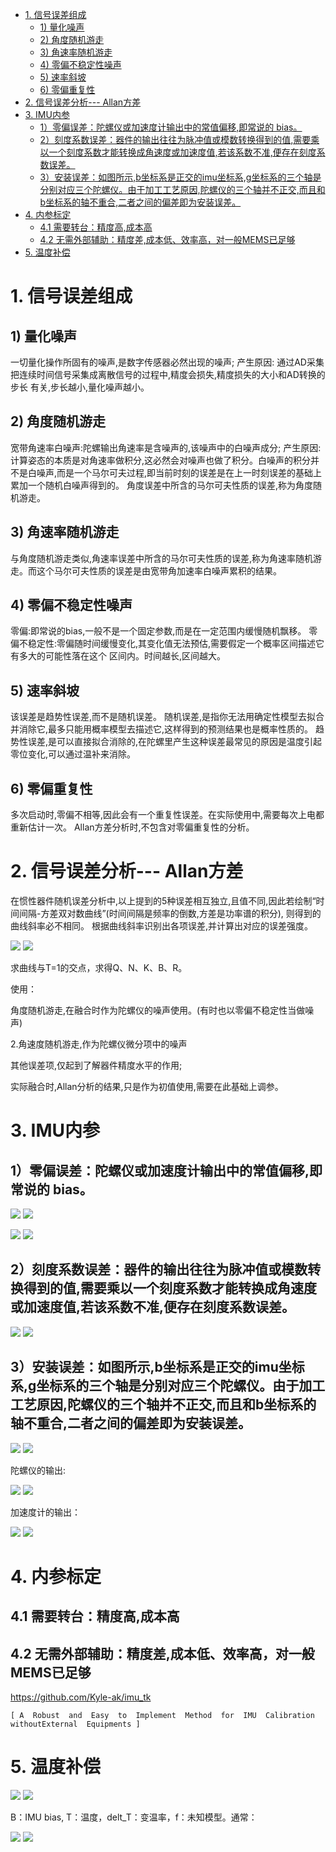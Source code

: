 - [1. 信号误差组成](#1-信号误差组成)
  - [1) 量化噪声](#1-量化噪声)
  - [2) 角度随机游走](#2-角度随机游走)
  - [3) 角速率随机游走](#3-角速率随机游走)
  - [4) 零偏不稳定性噪声](#4-零偏不稳定性噪声)
  - [5) 速率斜坡](#5-速率斜坡)
  - [6) 零偏重复性](#6-零偏重复性)
- [2. 信号误差分析--- Allan方差](#2-信号误差分析----allan方差)
- [3. IMU内参](#3-imu内参)
  - [1）零偏误差：陀螺仪或加速度计输出中的常值偏移,即常说的 bias。](#1零偏误差陀螺仪或加速度计输出中的常值偏移即常说的-bias)
  - [2）刻度系数误差：器件的输出往往为脉冲值或模数转换得到的值,需要乘以一个刻度系数才能转换成角速度或加速度值,若该系数不准,便存在刻度系数误差。](#2刻度系数误差器件的输出往往为脉冲值或模数转换得到的值需要乘以一个刻度系数才能转换成角速度或加速度值若该系数不准便存在刻度系数误差)
  - [3）安装误差：如图所示,b坐标系是正交的imu坐标系,g坐标系的三个轴是分别对应三个陀螺仪。由于加工工艺原因,陀螺仪的三个轴并不正交,而且和b坐标系的轴不重合,二者之间的偏差即为安装误差。](#3安装误差如图所示b坐标系是正交的imu坐标系g坐标系的三个轴是分别对应三个陀螺仪由于加工工艺原因陀螺仪的三个轴并不正交而且和b坐标系的轴不重合二者之间的偏差即为安装误差)
- [4. 内参标定](#4-内参标定)
  - [4.1 需要转台：精度高,成本高](#41-需要转台精度高成本高)
  - [4.2 无需外部辅助：精度差,成本低、效率高，对一般MEMS已足够](#42-无需外部辅助精度差成本低效率高对一般mems已足够)
- [5. 温度补偿](#5-温度补偿)



# 1. 信号误差组成

## 1) 量化噪声

一切量化操作所固有的噪声,是数字传感器必然出现的噪声;
产生原因: 通过AD采集把连续时间信号采集成离散信号的过程中,精度会损失,精度损失的大小和AD转换的步长
有关,步长越小,量化噪声越小。

## 2) 角度随机游走

宽带角速率白噪声:陀螺输出角速率是含噪声的,该噪声中的白噪声成分;
产生原因:计算姿态的本质是对角速率做积分,这必然会对噪声也做了积分。白噪声的积分并不是白噪声,而是一个马尔可夫过程,即当前时刻的误差是在上一时刻误差的基础上累加一个随机白噪声得到的。
角度误差中所含的马尔可夫性质的误差,称为角度随机游走。

## 3) 角速率随机游走

与角度随机游走类似,角速率误差中所含的马尔可夫性质的误差,称为角速率随机游走。而这个马尔可夫性质的误差是由宽带角加速率白噪声累积的结果。

## 4) 零偏不稳定性噪声

零偏:即常说的bias,一般不是一个固定参数,而是在一定范围内缓慢随机飘移。
零偏不稳定性:零偏随时间缓慢变化,其变化值无法预估,需要假定一个概率区间描述它有多大的可能性落在这个
区间内。时间越长,区间越大。

## 5) 速率斜坡

该误差是趋势性误差,而不是随机误差。
随机误差,是指你无法用确定性模型去拟合并消除它,最多只能用概率模型去描述它,这样得到的预测结果也是概率性质的。
趋势性误差,是可以直接拟合消除的,在陀螺里产生这种误差最常见的原因是温度引起零位变化,可以通过温补来消除。

## 6) 零偏重复性

多次启动时,零偏不相等,因此会有一个重复性误差。在实际使用中,需要每次上电都重新估计一次。
Allan方差分析时,不包含对零偏重复性的分析。

# 2. 信号误差分析--- Allan方差

在惯性器件随机误差分析中,以上提到的5种误差相互独立,且值不同,因此若绘制“时间间隔-方差双对数曲线”(时间间隔是频率的倒数,方差是功率谱的积分), 则得到的曲线斜率必不相同。
根据曲线斜率识别出各项误差,并计算出对应的误差强度。

![](pic/7/1.png)
![](https://github.com/Printeger/printeger.github.io/raw/main/_posts/pic/7/1.png)

求曲线与T=1的交点，求得Q、N、K、B、R。

使用：

角度随机游走,在融合时作为陀螺仪的噪声使用。(有时也以零偏不稳定性当做噪声)

2.角速度随机游走,作为陀螺仪微分项中的噪声



其他误差项,仅起到了解器件精度水平的作用;



实际融合时,Allan分析的结果,只是作为初值使用,需要在此基础上调参。

# 3. IMU内参

## 1）零偏误差：陀螺仪或加速度计输出中的常值偏移,即常说的 bias。

![](pic/7/2.png)
![](https://github.com/Printeger/printeger.github.io/raw/main/_posts/pic/7/2.png)

![](pic/7/3.png)
![](https://github.com/Printeger/printeger.github.io/raw/main/_posts/pic/7/3.png)

## 2）刻度系数误差：器件的输出往往为脉冲值或模数转换得到的值,需要乘以一个刻度系数才能转换成角速度或加速度值,若该系数不准,便存在刻度系数误差。

![](pic/7/4.png)
![](https://github.com/Printeger/printeger.github.io/raw/main/_posts/pic/7/4.png)

## 3）安装误差：如图所示,b坐标系是正交的imu坐标系,g坐标系的三个轴是分别对应三个陀螺仪。由于加工工艺原因,陀螺仪的三个轴并不正交,而且和b坐标系的轴不重合,二者之间的偏差即为安装误差。

![](pic/7/5.png)
![](https://github.com/Printeger/printeger.github.io/raw/main/_posts/pic/7/5.png)

陀螺仪的输出:

![](pic/7/6.png)
![](https://github.com/Printeger/printeger.github.io/raw/main/_posts/pic/7/6.png)

加速度计的输出：

![](pic/7/7.png)
![](https://github.com/Printeger/printeger.github.io/raw/main/_posts/pic/7/7.png)

# 4. 内参标定

## 4.1 需要转台：精度高,成本高

## 4.2 无需外部辅助：精度差,成本低、效率高，对一般MEMS已足够

https://github.com/Kyle-ak/imu_tk 

    [ A  Robust  and  Easy  to  Implement  Method  for  IMU  Calibration  withoutExternal  Equipments ] 

# 5. 温度补偿

![](pic/7/8.png)
![](https://github.com/Printeger/printeger.github.io/raw/main/_posts/pic/7/8.png)

B：IMU bias, T：温度，delt_T：变温率，f：未知模型。通常：

![](pic/7/9.png)
![](https://github.com/Printeger/printeger.github.io/raw/main/_posts/pic/7/9.png)
